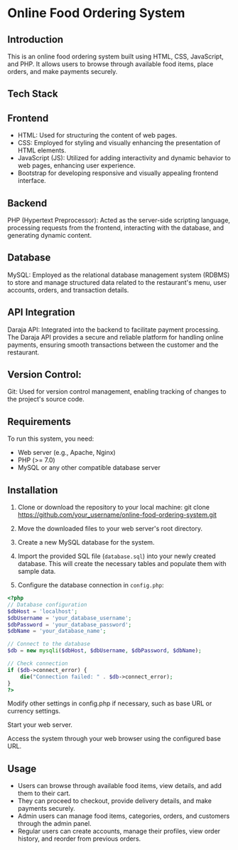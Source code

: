 # Online Food Ordering System

## Introduction

This is an online food ordering system built using HTML, CSS, JavaScript, and PHP. It allows users to browse through available food items, place orders, and make payments securely.

## Tech Stack

## Frontend

- HTML: Used for structuring the content of web pages.
- CSS: Employed for styling and visually enhancing the presentation of HTML elements.
- JavaScript (JS): Utilized for adding interactivity and dynamic behavior to web pages, enhancing user experience.
- Bootstrap for developing responsive and visually appealing frontend interface.

## Backend

PHP (Hypertext Preprocessor): Acted as the server-side scripting language, processing requests from the frontend, interacting with the database, and generating dynamic content.

## Database

MySQL: Employed as the relational database management system (RDBMS) to store and manage structured data related to the restaurant's menu, user accounts, orders, and transaction details.

## API Integration

Daraja API: Integrated into the backend to facilitate payment processing. The Daraja API provides a secure and reliable platform for handling online payments, ensuring smooth transactions between the customer and the restaurant.

## Version Control:

Git: Used for version control management, enabling tracking of changes to the project's source code.

## Requirements

To run this system, you need:

- Web server (e.g., Apache, Nginx)
- PHP (>= 7.0)
- MySQL or any other compatible database server

## Installation

1. Clone or download the repository to your local machine:
   git clone https://github.com/your_username/online-food-ordering-system.git

2. Move the downloaded files to your web server's root directory.

3. Create a new MySQL database for the system.

4. Import the provided SQL file (`database.sql`) into your newly created database. This will create the necessary tables and populate them with sample data.

5. Configure the database connection in `config.php`:

```php
<?php
// Database configuration
$dbHost = 'localhost';
$dbUsername = 'your_database_username';
$dbPassword = 'your_database_password';
$dbName = 'your_database_name';

// Connect to the database
$db = new mysqli($dbHost, $dbUsername, $dbPassword, $dbName);

// Check connection
if ($db->connect_error) {
    die("Connection failed: " . $db->connect_error);
}
?>
```

Modify other settings in config.php if necessary, such as base URL or currency settings.

Start your web server.

Access the system through your web browser using the configured base URL.

## Usage

- Users can browse through available food items, view details, and add them to their cart.
- They can proceed to checkout, provide delivery details, and make payments securely.
- Admin users can manage food items, categories, orders, and customers through the admin panel.
- Regular users can create accounts, manage their profiles, view order history, and reorder from previous orders.
